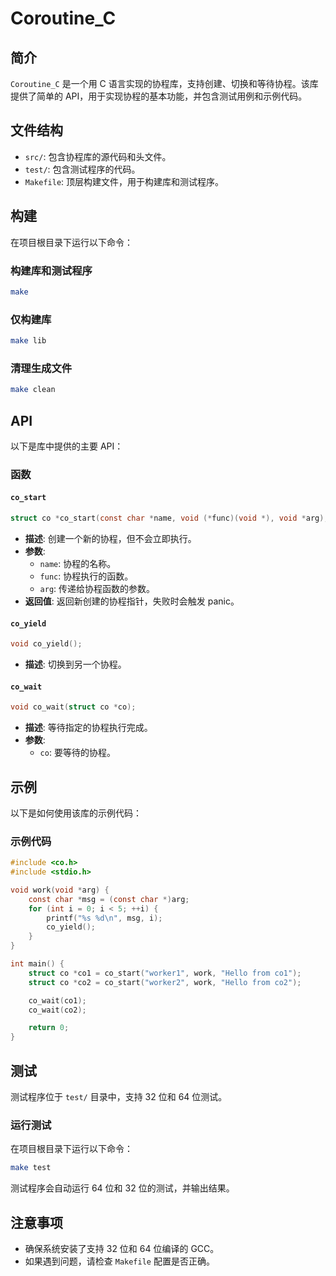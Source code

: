 # Coroutine_C

## 简介
`Coroutine_C` 是一个用 C 语言实现的协程库，支持创建、切换和等待协程。该库提供了简单的 API，用于实现协程的基本功能，并包含测试用例和示例代码。

## 文件结构
- `src/`: 包含协程库的源代码和头文件。
- `test/`: 包含测试程序的代码。
- `Makefile`: 顶层构建文件，用于构建库和测试程序。

## 构建
在项目根目录下运行以下命令：

### 构建库和测试程序
```bash
make
```

### 仅构建库
```bash
make lib
```

### 清理生成文件
```bash
make clean
```

## API
以下是库中提供的主要 API：

### 函数

#### `co_start`
```c
struct co *co_start(const char *name, void (*func)(void *), void *arg);
```
- **描述**: 创建一个新的协程，但不会立即执行。
- **参数**:
  - `name`: 协程的名称。
  - `func`: 协程执行的函数。
  - `arg`: 传递给协程函数的参数。
- **返回值**: 返回新创建的协程指针，失败时会触发 panic。

#### `co_yield`
```c
void co_yield();
```
- **描述**: 切换到另一个协程。

#### `co_wait`
```c
void co_wait(struct co *co);
```
- **描述**: 等待指定的协程执行完成。
- **参数**:
  - `co`: 要等待的协程。

## 示例
以下是如何使用该库的示例代码：

### 示例代码
```c
#include <co.h>
#include <stdio.h>

void work(void *arg) {
    const char *msg = (const char *)arg;
    for (int i = 0; i < 5; ++i) {
        printf("%s %d\n", msg, i);
        co_yield();
    }
}

int main() {
    struct co *co1 = co_start("worker1", work, "Hello from co1");
    struct co *co2 = co_start("worker2", work, "Hello from co2");

    co_wait(co1);
    co_wait(co2);

    return 0;
}
```

## 测试
测试程序位于 `test/` 目录中，支持 32 位和 64 位测试。

### 运行测试
在项目根目录下运行以下命令：
```bash
make test
```

测试程序会自动运行 64 位和 32 位的测试，并输出结果。

## 注意事项
- 确保系统安装了支持 32 位和 64 位编译的 GCC。
- 如果遇到问题，请检查 `Makefile` 配置是否正确。